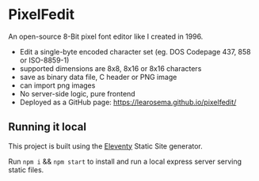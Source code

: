 # PixelFedit

An open-source 8-Bit pixel font editor like I created in 1996.

- Edit a single-byte encoded character set (eg. DOS Codepage 437, 858 or ISO-8859-1)
- supported dimensions are 8x8, 8x16 or 8x16 characters
- save as binary data file, C header or PNG image
- can import png images
- No server-side logic, pure frontend
- Deployed as a GitHub page: <https://learosema.github.io/pixelfedit/>

## Running it local

This project is built using the [Eleventy](https://11ty.dev) Static Site generator.

Run `npm i` && `npm start` to install and run a local express server serving static files.

